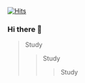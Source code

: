 [![Hits](https://hits.seeyoufarm.com/api/count/incr/badge.svg?url=https%3A%2F%2Fgithub.com%2FLeeChungWoo92&count_bg=%23000000&title_bg=%2384807D&icon=&icon_color=%23FFFFFF&title=hits&edge_flat=false)](https://hits.seeyoufarm.com)
### Hi there 👋 



> Study
>>  Study
>>>   Study
<!--
**LeeChungWoo92/LeeChungWoo92** is a ✨ _special_ ✨ repository because its `README.md` (this file) appears on your GitHub profile.

Here are some ideas to get you started:

- 🔭 I’m currently working on ...
- 🌱 I’m currently learning ...
- 👯 I’m looking to collaborate on ...
- 🤔 I’m looking for help with ...
- 💬 Ask me about ...
- 📫 How to reach me: ...
- 😄 Pronouns: ...
- ⚡ Fun fact: ...
-->
